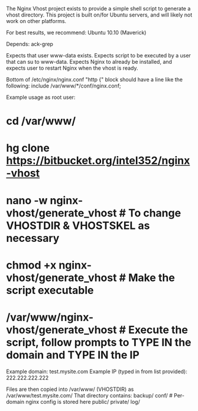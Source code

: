 The Nginx Vhost project exists to provide a simple shell script to generate a vhost directory.
This project is built on/for Ubuntu servers, and will likely not work on other platforms.

For best results, we recommend:
Ubuntu 10.10 (Maverick)

Depends:
ack-grep

Expects that user www-data exists.
Expects script to be executed by a user that can su to www-data.
Expects Nginx to already be installed, and expects user to restart Nginx when the vhost is ready.

Bottom of /etc/nginx/nginx.conf "http {" block should have a line like the following:
    include /var/www/*/conf/nginx.conf;


Example usage as root user:
# cd /var/www/
# hg clone https://bitbucket.org/intel352/nginx-vhost
# nano -w nginx-vhost/generate_vhost # To change VHOSTDIR & VHOSTSKEL as necessary
# chmod +x nginx-vhost/generate_vhost # Make the script executable
# /var/www/nginx-vhost/generate_vhost # Execute the script, follow prompts to TYPE IN the domain and TYPE IN the IP


Example domain: test.mysite.com
Example IP (typed in from list provided): 222.222.222.222

Files are then copied into /var/www/ (VHOSTDIR) as /var/www/test.mysite.com/
That directory contains:
backup/
conf/     # Per-domain nginx config is stored here
public/
private/
log/
